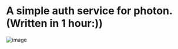 # A simple auth service for photon. (Written in 1 hour:))
![image](https://user-images.githubusercontent.com/76595341/202781834-b709b95f-0c51-4d97-ae82-91dc9a0b9527.png)
